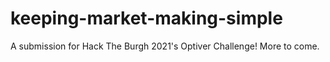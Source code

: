 # keeping-market-making-simple
A submission for Hack The Burgh 2021's Optiver Challenge! More to come.
